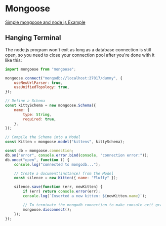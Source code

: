 # Mongoose

[Simple mongoose and node js Example](https://kb.objectrocket.com/mongo-db/simple-mongoose-and-node-js-example-1007)

## Hanging Terminal

The node.js program won't exit as long as a database connection is still open, so you need to close your connection pool after you're done with it like this:

```js
import mongoose from "mongoose";

mongoose.connect("mongodb://localhost:27017/dummy", {
    useNewUrlParser: true,
    useUnifiedTopology: true,
});

// Define a Schema
const kittySchema = new mongoose.Schema({
    name: {
        type: String,
        required: true,
    },
});

// Compile the Schema into a Model
const Kitten = mongoose.model("kittens", kittySchema);

const db = mongoose.connection;
db.on("error", console.error.bind(console, "connection error:"));
db.once("open", function () {
    console.log("connected to mongodb...");

    // Create a document(instance) from the Model
    const silence = new Kitten({ name: "Fluffy" });

    silence.save(function (err, newKitten) {
        if (err) return console.error(err);
        console.log(`Inserted a new kitten: ${newKitten.name}`);

        // To terminate the mongodb connection to make console exit gracefully
        mongoose.disconnect();
    });
});
```
